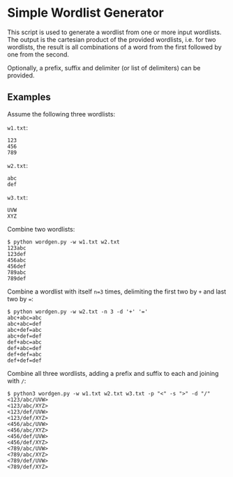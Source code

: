 # Simple Wordlist Generator

This script is used to generate a wordlist from one or more input wordlists.
The output is the cartesian product of the provided wordlists, i.e. for two wordlists, the result is all combinations of a word from the first followed by one from the second.

Optionally, a prefix, suffix and delimiter (or list of delimiters) can be provided.


## Examples

Assume the following three wordlists:

`w1.txt`:
```
123
456
789
```

`w2.txt`:
```
abc
def
```

`w3.txt`:
```
UVW
XYZ
```

Combine two wordlists:
```
$ python wordgen.py -w w1.txt w2.txt
123abc
123def
456abc
456def
789abc
789def
```

Combine a wordlist with itself `n=3` times, delimiting the first two by `+` and last two by `=`:
```
$ python wordgen.py -w w2.txt -n 3 -d '+' '='
abc+abc=abc
abc+abc=def
abc+def=abc
abc+def=def
def+abc=abc
def+abc=def
def+def=abc
def+def=def
```

Combine all three wordlists, adding a prefix and suffix to each and joining with `/`:
```
$ python3 wordgen.py -w w1.txt w2.txt w3.txt -p "<" -s ">" -d "/"
<123/abc/UVW>
<123/abc/XYZ>
<123/def/UVW>
<123/def/XYZ>
<456/abc/UVW>
<456/abc/XYZ>
<456/def/UVW>
<456/def/XYZ>
<789/abc/UVW>
<789/abc/XYZ>
<789/def/UVW>
<789/def/XYZ>
```
